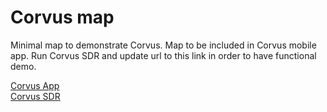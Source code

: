 # Corvus map

Minimal map to demonstrate Corvus. Map to be included in Corvus mobile app.
Run Corvus SDR and update url to this link in order to have functional demo.

[Corvus App](https://)  
[Corvus SDR](https://)  
